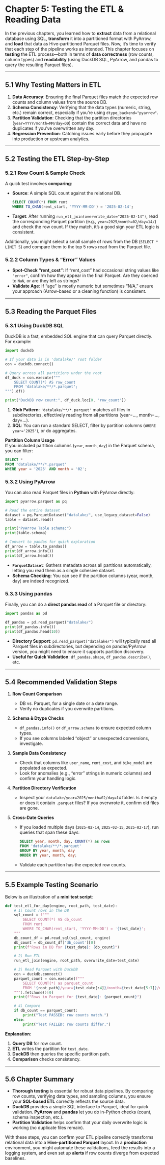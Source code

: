 # **Chapter 5: Testing the ETL & Reading Data**

In the previous chapters, you learned how to **extract** data from a relational database using SQL, **transform** it into a partitioned format with PyArrow, and **load** that data as Hive-partitioned Parquet files. Now, it’s time to verify that each step of the pipeline works as intended. This chapter focuses on **testing** the ETL process—both in terms of **data correctness** (row counts, column types) and **readability** (using DuckDB SQL, PyArrow, and pandas to query the resulting Parquet files).

---

## **5.1 Why Testing Matters in ETL**

1. **Data Accuracy**: Ensuring the final Parquet files match the expected row counts and column values from the source DB.  
2. **Schema Consistency**: Verifying that the data types (numeric, string, etc.) remain correct, especially if you’re using `dtype_backend="pyarrow"`.  
3. **Partition Validation**: Checking that the partition directories (`year=YYYY/month=MM/day=DD`) contain the correct data and have no duplicates if you’ve overwritten any day.  
4. **Regression Prevention**: Catching issues early before they propagate into production or upstream analytics.

---

## **5.2 Testing the ETL Step-by-Step**

### **5.2.1 Row Count & Sample Check**

A quick test involves **comparing**:

- **Source**: A simple SQL count against the relational DB.
  ```sql
  SELECT COUNT(*) FROM rent 
  WHERE TO_CHAR(rent_start, 'YYYY-MM-DD') = '2025-02-14';
  ```
- **Target**: After running `run_etl_join(overwrite_date="2025-02-14")`, read the corresponding Parquet partition (e.g., `year=2025/month=02/day=14/`) and check the row count. If they match, it’s a good sign your ETL logic is consistent.

Additionally, you might select a small sample of rows from the DB (`SELECT * LIMIT 5`) and compare them to the top 5 rows read from the Parquet file.

### **5.2.2 Column Types & “Error” Values**

- **Spot-Check “rent_cost”**: If “rent_cost” had occasional string values like `"error"`, confirm how they appear in the final Parquet. Are they coerced to `NaN`, or are they left as strings?  
- **Validate Age**: If “age” is mostly numeric but sometimes “N/A,” ensure your approach (Arrow-based or a cleaning function) is consistent.

---

## **5.3 Reading the Parquet Files**

### **5.3.1 Using DuckDB SQL**

DuckDB is a fast, embedded SQL engine that can query Parquet directly. For example:

```python
import duckdb

# If your data is in 'datalake/' root folder
con = duckdb.connect()

# Query across all partitions under the root
df_duck = con.execute("""
    SELECT COUNT(*) AS row_count
    FROM 'datalake/**/*.parquet';
""").df()

print("DuckDB row count:", df_duck.loc[0, 'row_count'])
```

1. **Glob Pattern**: `'datalake/**/*.parquet'` matches all files in subdirectories, effectively reading from all partitions (year=..., month=..., day=...).  
2. **SQL**: You can run a standard SELECT, filter by partition columns (`WHERE year='2025'`), or do aggregates.

**Partition Column Usage**  
If you included partition columns (`year`, `month`, `day`) in the Parquet schema, you can filter:

```sql
SELECT *
FROM 'datalake/**/*.parquet'
WHERE year = '2025' AND month = '02';
```

### **5.3.2 Using PyArrow**

You can also read Parquet files in **Python** with PyArrow directly:

```python
import pyarrow.parquet as pq

# Read the entire dataset
dataset = pq.ParquetDataset("datalake/", use_legacy_dataset=False)
table = dataset.read()

print("PyArrow Table schema:")
print(table.schema)

# Convert to pandas for quick exploration
df_arrow = table.to_pandas()
print(df_arrow.info())
print(df_arrow.head())
```

- **`ParquetDataset`**: Gathers metadata across all partitions automatically, letting you read them as a single cohesive dataset.  
- **Schema Checking**: You can see if the partition columns (year, month, day) are indeed recognized.

### **5.3.3 Using pandas**

Finally, you can do a **direct pandas read** of a Parquet file or directory:

```python
import pandas as pd

df_pandas = pd.read_parquet("datalake/")
print(df_pandas.info())
print(df_pandas.head(10))
```

- **Directory Support**: `pd.read_parquet("datalake/")` will typically read all Parquet files in subdirectories, but depending on pandas/PyArrow version, you might need to ensure it supports partition discovery.  
- **Useful for Quick Validation**: `df_pandas.shape`, `df_pandas.describe()`, etc.

---

## **5.4 Recommended Validation Steps**

1. **Row Count Comparison**  
   - DB vs. Parquet, for a single date or a date range.  
   - Verify no duplicates if you overwrite partitions.

2. **Schema & Dtype Checks**  
   - `df_pandas.info()` or `df_arrow.schema` to ensure expected column types.  
   - If you see columns labeled “object” or unexpected conversions, investigate.

3. **Sample Data Consistency**  
   - Check that columns like `user_name`, `rent_cost`, and `bike_model` are populated as expected.  
   - Look for anomalies (e.g., “error” strings in numeric columns) and confirm your handling logic.

4. **Partition Directory Verification**  
   - Inspect your `datalake/year=2025/month=02/day=14` folder. Is it empty or does it contain `.parquet` files? If you overwrote it, confirm old files are gone.

5. **Cross-Date Queries**  
   - If you loaded multiple days (`2025-02-14`, `2025-02-15`, `2025-02-17`), run queries that span these days:
     ```sql
     SELECT year, month, day, COUNT(*) as rows
     FROM 'datalake/**/*.parquet'
     GROUP BY year, month, day
     ORDER BY year, month, day;
     ```
   - Validate each partition has the expected row counts.

---

## **5.5 Example Testing Scenario**

Below is an illustration of a **mini test script**:

```python
def test_etl_for_day(engine, root_path, test_date):
    # 1) Count rows in the DB
    sql_count = f"""
        SELECT COUNT(*) AS db_count
        FROM rent
        WHERE TO_CHAR(rent_start, 'YYYY-MM-DD') = '{test_date}';
    """
    db_count_df = pd.read_sql(sql_count, engine)
    db_count = db_count_df['db_count'][0]
    print(f"Rows in DB for {test_date}: {db_count}")

    # 2) Run ETL
    run_etl_join(engine, root_path, overwrite_date=test_date)

    # 3) Read Parquet with DuckDB
    con = duckdb.connect()
    parquet_count = con.execute(f"""
        SELECT COUNT(*) as parquet_count
        FROM '{root_path}/year={test_date[:4]}/month={test_date[5:7]}/day={test_date[8:]}/**.parquet'
    """).fetchone()[0]
    print(f"Rows in Parquet for {test_date}: {parquet_count}")

    # 4) Compare
    if db_count == parquet_count:
        print("Test PASSED: row counts match.")
    else:
        print("Test FAILED: row counts differ.")
```

**Explanation**:
1. **Query DB** for row count.  
2. **ETL** writes the partition for `test_date`.  
3. **DuckDB** then queries the specific partition path.  
4. **Comparison** checks consistency.

---

## **5.6 Chapter Summary**

- **Thorough testing** is essential for robust data pipelines. By comparing row counts, verifying data types, and sampling columns, you ensure your **SQL-based ETL** correctly reflects the source data.  
- **DuckDB** provides a simple SQL interface to Parquet, ideal for quick validation. **PyArrow** and **pandas** let you do in-Python checks (count, schema inspection, etc.).  
- **Partition Validation** helps confirm that your daily overwrite logic is working (no duplicate files remain).  

With these steps, you can confirm your ETL pipeline correctly transforms relational data into a **Hive-partitioned Parquet** layout. In a **production** environment, you might automate these validations, feed the results into a logging system, and even set up **alerts** if row counts diverge from expected baselines.
